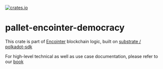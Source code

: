 [![crates.io](https://img.shields.io/crates/v/pallet-encointer-democracy.svg)](https://crates.io/crates/pallet-encointer-democracy)

# pallet-encointer-democracy

This crate is part of [Encointer](https://encointer.org) blockchain logic, built on [substrate / polkadot-sdk](https://github.com/paritytech/polkadot-sdk)

For high-level technical as well as use case documentation, please refer to our [book](https://book.encointer.org)
